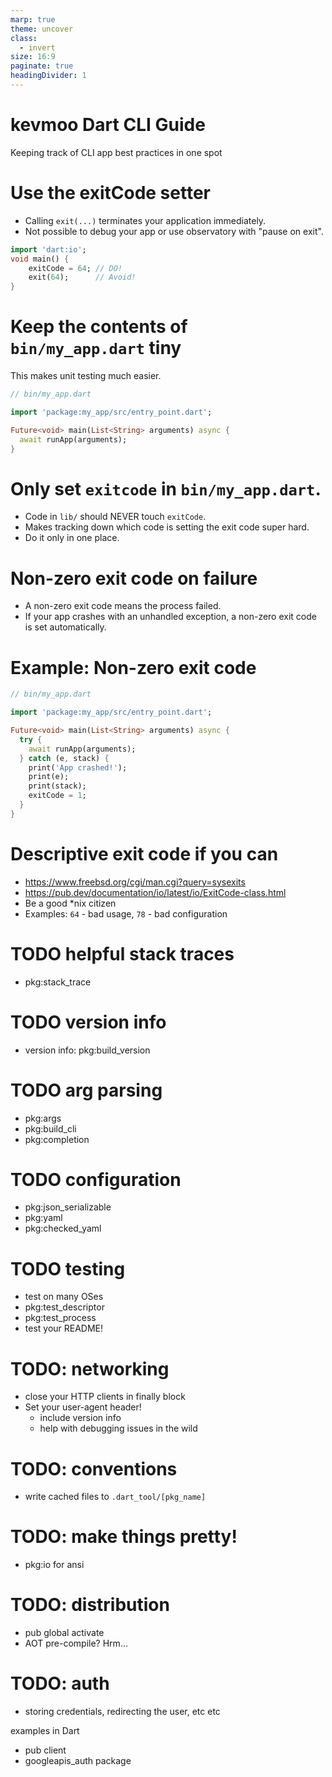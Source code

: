 ```yaml
---
marp: true
theme: uncover
class:
  - invert
size: 16:9
paginate: true
headingDivider: 1
---
```


# kevmoo Dart CLI Guide

Keeping track of CLI app best practices in one spot

# Use the exitCode setter

<!-- footer: kevmoo@ -->

- Calling `exit(...)` terminates your application immediately.
- Not possible to debug your app or use observatory with "pause on exit".

```dart
import 'dart:io';
void main() {
    exitCode = 64; // DO!
    exit(64);      // Avoid!
}
```

# Keep the contents of `bin/my_app.dart` tiny

This makes unit testing much easier.

```dart
// bin/my_app.dart

import 'package:my_app/src/entry_point.dart';

Future<void> main(List<String> arguments) async {
  await runApp(arguments);
}
```

# Only set `exitcode` in `bin/my_app.dart`.

- Code in `lib/` should NEVER touch `exitCode`.
- Makes tracking down which code is setting the exit code super hard.
- Do it only in one place.

# Non-zero exit code on failure

- A non-zero exit code means the process failed.
- If your app crashes with an unhandled exception, a non-zero exit code is set
  automatically.

# Example: Non-zero exit code

```dart
// bin/my_app.dart

import 'package:my_app/src/entry_point.dart';

Future<void> main(List<String> arguments) async {
  try {
    await runApp(arguments);
  } catch (e, stack) {
    print('App crashed!');
    print(e);
    print(stack);
    exitCode = 1;
  }
}
```

# Descriptive exit code if you can

- https://www.freebsd.org/cgi/man.cgi?query=sysexits
- https://pub.dev/documentation/io/latest/io/ExitCode-class.html
- Be a good \*nix citizen
- Examples: `64` - bad usage, `78` - bad configuration

# TODO helpful stack traces

- pkg:stack_trace

# TODO version info
- version info: pkg:build_version

# TODO arg parsing

- pkg:args
- pkg:build_cli
- pkg:completion

# TODO configuration

- pkg:json_serializable
- pkg:yaml
- pkg:checked_yaml

# TODO testing

- test on many OSes
- pkg:test_descriptor
- pkg:test_process
- test your README!

# TODO: networking

- close your HTTP clients in finally block
- Set your user-agent header!
  - include version info
  - help with debugging issues in the wild

# TODO: conventions

- write cached files to `.dart_tool/[pkg_name]`

# TODO: make things pretty!

- pkg:io for ansi

# TODO: distribution

- pub global activate
- AOT pre-compile? Hrm...

# TODO: auth

- storing credentials, redirecting the user, etc etc

examples in Dart

- pub client
- googleapis_auth package
